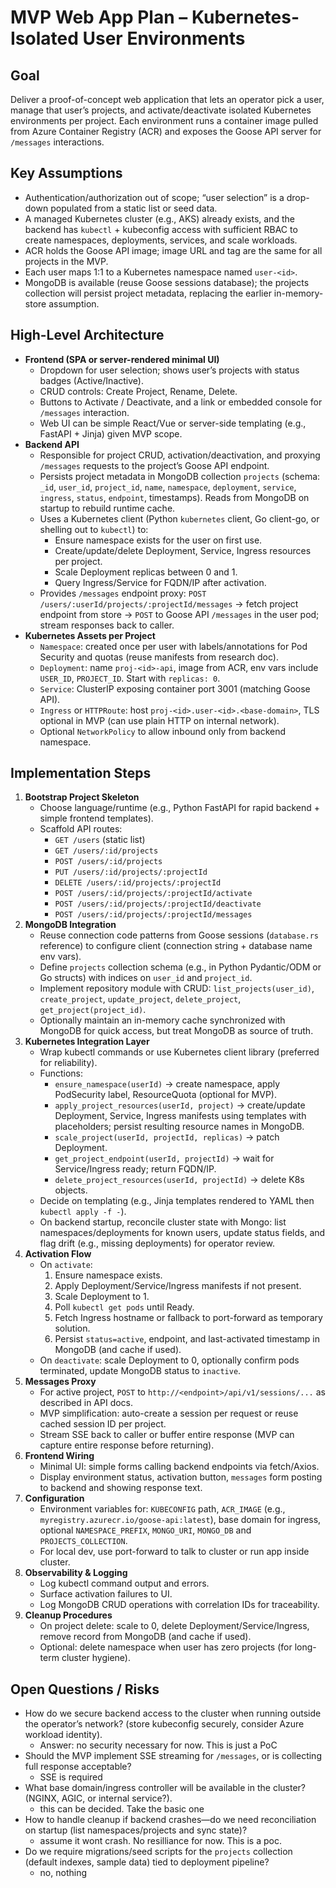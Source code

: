 # MVP Web App Plan – Kubernetes-Isolated User Environments

## Goal
Deliver a proof-of-concept web application that lets an operator pick a user, manage that user’s projects, and activate/deactivate isolated Kubernetes environments per project. Each environment runs a container image pulled from Azure Container Registry (ACR) and exposes the Goose API server for `/messages` interactions.

## Key Assumptions
- Authentication/authorization out of scope; “user selection” is a drop-down populated from a static list or seed data.
- A managed Kubernetes cluster (e.g., AKS) already exists, and the backend has `kubectl` + kubeconfig access with sufficient RBAC to create namespaces, deployments, services, and scale workloads.
- ACR holds the Goose API image; image URL and tag are the same for all projects in the MVP.
- Each user maps 1:1 to a Kubernetes namespace named `user-<id>`.
- MongoDB is available (reuse Goose sessions database); the projects collection will persist project metadata, replacing the earlier in-memory-store assumption.

## High-Level Architecture
- **Frontend (SPA or server-rendered minimal UI)**
  - Dropdown for user selection; shows user’s projects with status badges (Active/Inactive).
  - CRUD controls: Create Project, Rename, Delete.
  - Buttons to Activate / Deactivate, and a link or embedded console for `/messages` interaction.
  - Web UI can be simple React/Vue or server-side templating (e.g., FastAPI + Jinja) given MVP scope.
- **Backend API**
  - Responsible for project CRUD, activation/deactivation, and proxying `/messages` requests to the project’s Goose API endpoint.
  - Persists project metadata in MongoDB collection `projects` (schema: `_id`, `user_id`, `project_id`, `name`, `namespace`, `deployment`, `service`, `ingress`, `status`, `endpoint`, timestamps). Reads from MongoDB on startup to rebuild runtime cache.
  - Uses a Kubernetes client (Python `kubernetes` client, Go client-go, or shelling out to `kubectl`) to:
    - Ensure namespace exists for the user on first use.
    - Create/update/delete Deployment, Service, Ingress resources per project.
    - Scale Deployment replicas between 0 and 1.
    - Query Ingress/Service for FQDN/IP after activation.
  - Provides `/messages` endpoint proxy: `POST /users/:userId/projects/:projectId/messages` -> fetch project endpoint from store -> `POST` to Goose API `/messages` in the user pod; stream responses back to caller.
- **Kubernetes Assets per Project**
  - `Namespace`: created once per user with labels/annotations for Pod Security and quotas (reuse manifests from research doc).
  - `Deployment`: name `proj-<id>-api`, image from ACR, env vars include `USER_ID`, `PROJECT_ID`. Start with `replicas: 0`.
  - `Service`: ClusterIP exposing container port 3001 (matching Goose API).
  - `Ingress` or `HTTPRoute`: host `proj-<id>.user-<id>.<base-domain>`, TLS optional in MVP (can use plain HTTP on internal network).
  - Optional `NetworkPolicy` to allow inbound only from backend namespace.

## Implementation Steps
1. **Bootstrap Project Skeleton**
   - Choose language/runtime (e.g., Python FastAPI for rapid backend + simple frontend templates).
   - Scaffold API routes:
     - `GET /users` (static list)
     - `GET /users/:id/projects`
     - `POST /users/:id/projects`
     - `PUT /users/:id/projects/:projectId`
     - `DELETE /users/:id/projects/:projectId`
     - `POST /users/:id/projects/:projectId/activate`
     - `POST /users/:id/projects/:projectId/deactivate`
     - `POST /users/:id/projects/:projectId/messages`
2. **MongoDB Integration**
   - Reuse connection code patterns from Goose sessions (`database.rs` reference) to configure client (connection string + database name env vars).
   - Define `projects` collection schema (e.g., in Python Pydantic/ODM or Go structs) with indices on `user_id` and `project_id`.
   - Implement repository module with CRUD: `list_projects(user_id)`, `create_project`, `update_project`, `delete_project`, `get_project(project_id)`.
   - Optionally maintain an in-memory cache synchronized with MongoDB for quick access, but treat MongoDB as source of truth.
3. **Kubernetes Integration Layer**
   - Wrap kubectl commands or use Kubernetes client library (preferred for reliability).
   - Functions:
     - `ensure_namespace(userId)` -> create namespace, apply PodSecurity label, ResourceQuota (optional for MVP).
     - `apply_project_resources(userId, project)` -> create/update Deployment, Service, Ingress manifests using templates with placeholders; persist resulting resource names in MongoDB.
     - `scale_project(userId, projectId, replicas)` -> patch Deployment.
     - `get_project_endpoint(userId, projectId)` -> wait for Service/Ingress ready; return FQDN/IP.
     - `delete_project_resources(userId, projectId)` -> delete K8s objects.
   - Decide on templating (e.g., Jinja templates rendered to YAML then `kubectl apply -f -`).
   - On backend startup, reconcile cluster state with Mongo: list namespaces/deployments for known users, update status fields, and flag drift (e.g., missing deployments) for operator review.
4. **Activation Flow**
   - On `activate`:
     1. Ensure namespace exists.
     2. Apply Deployment/Service/Ingress manifests if not present.
     3. Scale Deployment to 1.
     4. Poll `kubectl get pods` until Ready.
     5. Fetch Ingress hostname or fallback to port-forward as temporary solution.
     6. Persist `status=active`, endpoint, and last-activated timestamp in MongoDB (and cache if used).
   - On `deactivate`: scale Deployment to 0, optionally confirm pods terminated, update MongoDB status to `inactive`.
5. **Messages Proxy**
   - For active project, `POST` to `http://<endpoint>/api/v1/sessions/...` as described in API docs.
   - MVP simplification: auto-create a session per request or reuse cached session ID per project.
   - Stream SSE back to caller or buffer entire response (MVP can capture entire response before returning).
6. **Frontend Wiring**
   - Minimal UI: simple forms calling backend endpoints via fetch/Axios.
   - Display environment status, activation button, `messages` form posting to backend and showing response text.
7. **Configuration**
   - Environment variables for: `KUBECONFIG` path, `ACR_IMAGE` (e.g., `myregistry.azurecr.io/goose-api:latest`), base domain for ingress, optional `NAMESPACE_PREFIX`, `MONGO_URI`, `MONGO_DB` and `PROJECTS_COLLECTION`.
   - For local dev, use port-forward to talk to cluster or run app inside cluster.
8. **Observability & Logging**
   - Log kubectl command output and errors.
   - Surface activation failures to UI.
   - Log MongoDB CRUD operations with correlation IDs for traceability.
9. **Cleanup Procedures**
   - On project delete: scale to 0, delete Deployment/Service/Ingress, remove record from MongoDB (and cache if used).
   - Optional: delete namespace when user has zero projects (for long-term cluster hygiene).

## Open Questions / Risks
- How do we secure backend access to the cluster when running outside the operator’s network? (store kubeconfig securely, consider Azure workload identity).
   - Answer: no security necessary for now. This is just a PoC
- Should the MVP implement SSE streaming for `/messages`, or is collecting full response acceptable?
   - SSE is required
- What base domain/ingress controller will be available in the cluster? (NGINX, AGIC, or internal service?).
   - this can be decided. Take the basic one
- How to handle cleanup if backend crashes—do we need reconciliation on startup (list namespaces/projects and sync state)?
   - assume it wont crash. No resilliance for now. This is a poc.
- Do we require migrations/seed scripts for the `projects` collection (default indexes, sample data) tied to deployment pipeline?
   - no, nothing

